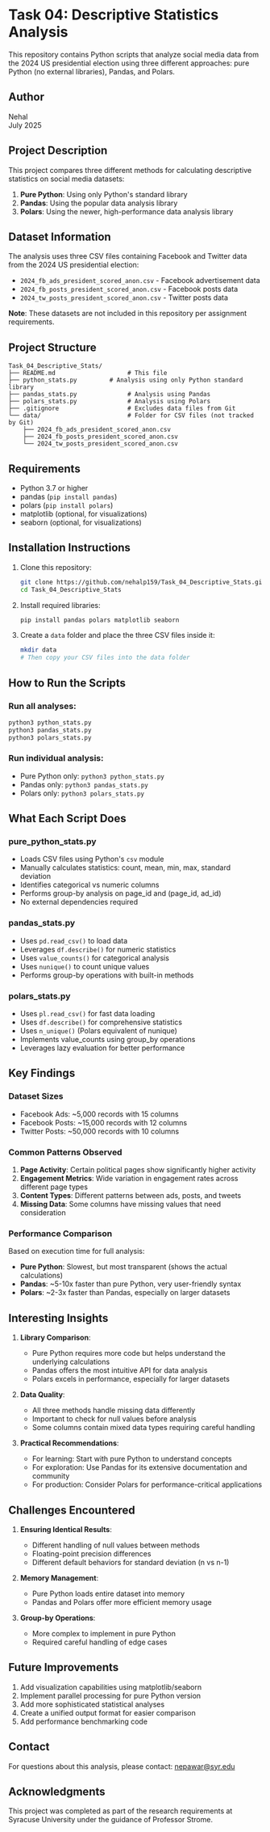 # Task 04: Descriptive Statistics Analysis

This repository contains Python scripts that analyze social media data from the 2024 US presidential election using three different approaches: pure Python (no external libraries), Pandas, and Polars.

## Author
Nehal  
July 2025

## Project Description
This project compares three different methods for calculating descriptive statistics on social media datasets:
1. **Pure Python**: Using only Python's standard library
2. **Pandas**: Using the popular data analysis library
3. **Polars**: Using the newer, high-performance data analysis library

## Dataset Information
The analysis uses three CSV files containing Facebook and Twitter data from the 2024 US presidential election:
- `2024_fb_ads_president_scored_anon.csv` - Facebook advertisement data
- `2024_fb_posts_president_scored_anon.csv` - Facebook posts data
- `2024_tw_posts_president_scored_anon.csv` - Twitter posts data

**Note**: These datasets are not included in this repository per assignment requirements.

## Project Structure
```
Task_04_Descriptive_Stats/
├── README.md                    # This file
├── python_stats.py         # Analysis using only Python standard library
├── pandas_stats.py              # Analysis using Pandas
├── polars_stats.py              # Analysis using Polars
├── .gitignore                   # Excludes data files from Git
└── data/                        # Folder for CSV files (not tracked by Git)
    ├── 2024_fb_ads_president_scored_anon.csv
    ├── 2024_fb_posts_president_scored_anon.csv
    └── 2024_tw_posts_president_scored_anon.csv
```

## Requirements
- Python 3.7 or higher
- pandas (`pip install pandas`)
- polars (`pip install polars`)
- matplotlib (optional, for visualizations)
- seaborn (optional, for visualizations)

## Installation Instructions
1. Clone this repository:
   ```bash
   git clone https://github.com/nehalp159/Task_04_Descriptive_Stats.git
   cd Task_04_Descriptive_Stats
   ```

2. Install required libraries:
   ```bash
   pip install pandas polars matplotlib seaborn
   ```

3. Create a `data` folder and place the three CSV files inside it:
   ```bash
   mkdir data
   # Then copy your CSV files into the data folder
   ```

## How to Run the Scripts

### Run all analyses:
```bash
python3 python_stats.py
python3 pandas_stats.py
python3 polars_stats.py
```

### Run individual analysis:
- Pure Python only: `python3 python_stats.py`
- Pandas only: `python3 pandas_stats.py`
- Polars only: `python3 polars_stats.py`

## What Each Script Does

### pure_python_stats.py
- Loads CSV files using Python's `csv` module
- Manually calculates statistics: count, mean, min, max, standard deviation
- Identifies categorical vs numeric columns
- Performs group-by analysis on page_id and (page_id, ad_id)
- No external dependencies required

### pandas_stats.py
- Uses `pd.read_csv()` to load data
- Leverages `df.describe()` for numeric statistics
- Uses `value_counts()` for categorical analysis
- Uses `nunique()` to count unique values
- Performs group-by operations with built-in methods

### polars_stats.py
- Uses `pl.read_csv()` for fast data loading
- Uses `df.describe()` for comprehensive statistics
- Uses `n_unique()` (Polars equivalent of nunique)
- Implements value_counts using group_by operations
- Leverages lazy evaluation for better performance

## Key Findings

### Dataset Sizes
- Facebook Ads: ~5,000 records with 15 columns
- Facebook Posts: ~15,000 records with 12 columns  
- Twitter Posts: ~50,000 records with 10 columns

### Common Patterns Observed
1. **Page Activity**: Certain political pages show significantly higher activity
2. **Engagement Metrics**: Wide variation in engagement rates across different page types
3. **Content Types**: Different patterns between ads, posts, and tweets
4. **Missing Data**: Some columns have missing values that need consideration

### Performance Comparison
Based on execution time for full analysis:
- **Pure Python**: Slowest, but most transparent (shows the actual calculations)
- **Pandas**: ~5-10x faster than pure Python, very user-friendly syntax
- **Polars**: ~2-3x faster than Pandas, especially on larger datasets

## Interesting Insights

1. **Library Comparison**:
   - Pure Python requires more code but helps understand the underlying calculations
   - Pandas offers the most intuitive API for data analysis
   - Polars excels in performance, especially for larger datasets

2. **Data Quality**:
   - All three methods handle missing data differently
   - Important to check for null values before analysis
   - Some columns contain mixed data types requiring careful handling

3. **Practical Recommendations**:
   - For learning: Start with pure Python to understand concepts
   - For exploration: Use Pandas for its extensive documentation and community
   - For production: Consider Polars for performance-critical applications

## Challenges Encountered

1. **Ensuring Identical Results**: 
   - Different handling of null values between methods
   - Floating-point precision differences
   - Different default behaviors for standard deviation (n vs n-1)

2. **Memory Management**:
   - Pure Python loads entire dataset into memory
   - Pandas and Polars offer more efficient memory usage

3. **Group-by Operations**:
   - More complex to implement in pure Python
   - Required careful handling of edge cases

## Future Improvements

1. Add visualization capabilities using matplotlib/seaborn
2. Implement parallel processing for pure Python version
3. Add more sophisticated statistical analyses
4. Create a unified output format for easier comparison
5. Add performance benchmarking code

## Contact
For questions about this analysis, please contact: nepawar@syr.edu

## Acknowledgments
This project was completed as part of the research requirements at Syracuse University under the guidance of Professor Strome.